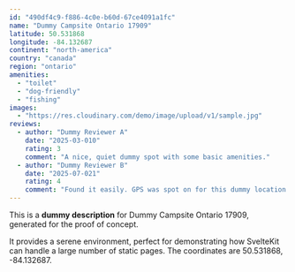 ```yaml
---
id: "490df4c9-f886-4c0e-b60d-67ce4091a1fc"
name: "Dummy Campsite Ontario 17909"
latitude: 50.531868
longitude: -84.132687
continent: "north-america"
country: "canada"
region: "ontario"
amenities:
  - "toilet"
  - "dog-friendly"
  - "fishing"
images:
  - "https://res.cloudinary.com/demo/image/upload/v1/sample.jpg"
reviews:
  - author: "Dummy Reviewer A"
    date: "2025-03-010"
    rating: 3
    comment: "A nice, quiet dummy spot with some basic amenities."
  - author: "Dummy Reviewer B"
    date: "2025-07-021"
    rating: 4
    comment: "Found it easily. GPS was spot on for this dummy location."
---
```


This is a **dummy description** for Dummy Campsite Ontario 17909, generated for the proof of concept.

It provides a serene environment, perfect for demonstrating how SvelteKit can handle a large number of static pages. The coordinates are 50.531868, -84.132687.
